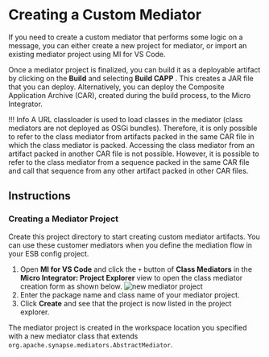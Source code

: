 # Creating a Custom Mediator

If you need to create a custom mediator that performs some logic on a message, you can either create a new project for mediator, or import an existing mediator project using MI for VS Code.

Once a mediator project is finalized, you can build it as a deployable artifact by clicking on the **Build** and selecting **Build CAPP** . This creates a JAR file that you can deploy. Alternatively, you can deploy the Composite Application Archive (CAR), created during the build process, to the Micro Integrator.

!!! Info
    A URL classloader is used to load classes in the mediator (class mediators are not deployed as OSGi bundles). Therefore, it is only possible to refer to the class mediator from artifacts packed in the same CAR file in which the class mediator is packed. Accessing the class mediator from an artifact packed in another CAR file is not possible. However, it is possible to refer to the class mediator from a sequence packed in the same CAR file and call that sequence from any other artifact packed in other CAR files.

## Instructions

### Creating a Mediator Project

Create this project directory to start creating custom mediator artifacts. You can use these customer mediators when you define the mediation flow in your ESB config project.

1. Open <b>MI for VS Code</b> and click the `+` button of **Class Mediators** in the **Micro Integrator: Project Explorer** view to open the class mediator creation form as shown below.
   ![new mediator project]({{base_path}}/assets/img/integrate/create_project/custom_mediator_creation.png)
2. Enter the package name and class name of your mediator project.
3. Click <b>Create</b> and see that the project is now listed in the project explorer.

The mediator project is created in the workspace location you specified with a new mediator class that extends `org.apache.synapse.mediators.AbstractMediator`.
